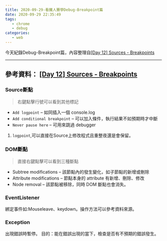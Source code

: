 ```yaml
---
title: 2020-09-29-看鐵人賽學Debug-Breakpoint篇
date: 2020-09-29 22:35:49
tags:
   - chrome
   - debug
categories:
   - web
---
```

今天紀錄Debug-Breakpoint篇，內容整理自[[Day 12] Sources - Breakpoints](https://ithelp.ithome.com.tw/articles/10244199)

<!-- more -->
---
參考資料：
[[Day 12] Sources - Breakpoints](https://ithelp.ithome.com.tw/articles/10244199)
---
### Source斷點
> 右鍵點擊行號可以看到其他標記
* `Add logpoint` – 如同插入一個 console.log
* `Add conditional breakpoint` – 可以加入條件，執行結果不如預期時才中斷
*  `Never pause here` – 可用來跳過 debugger

1. `logpoint`,可以直接在Source上修改程式且重整夜還是會保留。

### DOM斷點
> 直接右鍵點擊可以看到三種斷點
* Subtree modifications – 該節點內的發生變化，如子節點的新增或刪除
* Attribute modifications – 節點本身的 attribute 有新增、刪除、修改
* Node removal – 該節點被移除，同時 DOM 斷點也會消失。

### EventListener 
綁定事件如:Mouseleave、keydown。操作方法可以參考資料來源。

### Exception
出現錯誤時暫停。
目的：能在錯誤出現的當下，檢查是否有不預期的錯誤發生。

